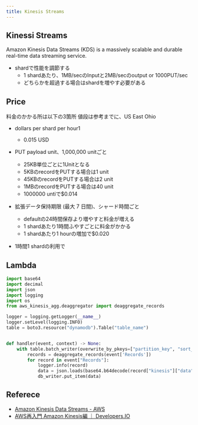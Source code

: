 ```yaml
---
title: Kinesis Streams
---
```


## Kinessi Streams
Amazon Kinesis Data Streams (KDS) is a massively scalable and durable real-time data streaming service.

* shardで性能を調節する
    * 1 shardあたり、1MB/secのInputと2MB/secのoutput or 1000PUT/sec
    * どちらかを超過する場合はshardを増やす必要がある

## Price
料金のかかる所は以下の3箇所
値段は参考までに、US East Ohio

* dollars per shard per hour1
    * 0.015 USD
* PUT payload unit、1,000,000 unitごと
    * 25KB単位ごとに1Unitとなる
    * 5KBのrecordをPUTする場合は1 unit
    * 45KBのrecordをPUTする場合は2 unit
    * 1MBのrecordをPUTする場合は40 unit
    * 1000000 untiで$0.014
* 拡張データ保持期限 (最大 7 日間)、シャード時間ごと
    * defaultの24時間保存より増やすと料金が増える
    * 1 shardあたり1時間ふやすごとに料金がかかる
    * 1 shardあたり1 hourの増加で$0.020

* 1時間1 shardの利用で

## Lambda

```python
import base64
import decimal
import json
import logging
import os
from aws_kinesis_agg.deaggregator import deaggregate_records

logger = logging.getLogger(__name__)
logger.setLevel(logging.INFO)
table = boto3.resource("dynamodb").Table("table_name")


def handler(event, context) -> None:
    with table.batch_writer(overwrite_by_pkeys=["partition_key", "sort_key"]) as db_writer:
        records = deaggregate_records(event['Records'])
        for record in event["Records"]:
            logger.info(record)
            data = json.loads(base64.b64decode(record["kinesis"]["data"]), parse_float=decimal.Decimal)
            db_writer.put_item(data)
```

## Referece
* [Amazon Kinesis Data Streams \- AWS](https://aws.amazon.com/kinesis/data-streams/)
* [AWS再入門 Amazon Kinesis編 ｜ Developers.IO](http://dev.classmethod.jp/cloud/aws/cm-advent-calendar-2015-aws-re-entering-kinesis/)
